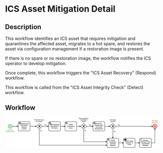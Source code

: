 # ICS Asset Mitigation Detail

## Description
This workflow identifies an ICS asset that requires mitigation and quarantines the 
affected asset, migrates to a hot spare,  and restores the asset via configuration 
management if a restoration image is present.

If there is no spare or no restoration image, the workflow notifies the ICS operator to
develop mitigation.

Once complete, this workflow triggers the "ICS Asset Recovery" (Respond) workflow.

This workflow is called from the "ICS Asset Integrity Check" (Detect) workflow.

## Workflow 

![ICS Asset Mitigation](ICS_Asset_Mitigation.png)